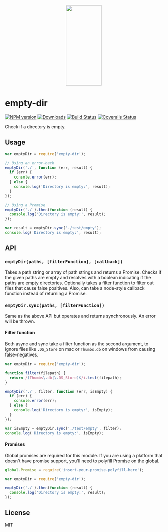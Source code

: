 <p align="center">
  <a href="http://gulpjs.com">
    <img height="257" width="114" src="https://raw.githubusercontent.com/gulpjs/artwork/master/gulp-2x.png">
  </a>
</p>

# empty-dir

[![NPM version][npm-image]][npm-url] [![Downloads][downloads-image]][npm-url] [![Build Status][ci-image]][ci-url] [![Coveralls Status][coveralls-image]][coveralls-url]

Check if a directory is empty.

## Usage

```js
var emptyDir = require('empty-dir');

// Using an error-back
emptyDir('./', function (err, result) {
  if (err) {
    console.error(err);
  } else {
    console.log('Directory is empty:', result);
  }
});

// Using a Promise
emptyDir('./').then(function (result) {
  console.log('Directory is empty:', result);
});

var result = emptyDir.sync('./test/empty');
console.log('Directory is empty:', result);
```

## API

### `emptyDir(paths, [filterFunction], [callback])`

Takes a path string or array of path strings and returns a Promise. Checks if the given paths are empty and resolves with a boolean indicating if the paths are empty directories. Optionally takes a filter function to filter out files that cause false positives. Also, can take a node-style callback function instead of returning a Promise.

### `emptyDir.sync(paths, [filterFunction])`

Same as the above API but operates and returns synchronously. An error will be thrown.

#### Filter function

Both async and sync take a filter function as the second argument, to ignore files like `.DS_Store` on mac or `Thumbs.db` on windows from causing false-negatives.

```js
var emptyDir = require('empty-dir');

function filter(filepath) {
  return /(Thumbs\.db|\.DS_Store)$/i.test(filepath);
}

emptyDir('./', filter, function (err, isEmpty) {
  if (err) {
    console.error(err);
  } else {
    console.log('Directory is empty:', isEmpty);
  }
});

var isEmpty = emptyDir.sync('./test/empty', filter);
console.log('Directory is empty:', isEmpty);
```

#### Promises

Global promises are required for this module. If you are using a platform that doesn't have promise support, you'll need to polyfill Promise on the global.

```js
global.Promise = require('insert-your-promise-polyfill-here');

var emptyDir = require('empty-dir');

emptyDir('./').then(function (result) {
  console.log('Directory is empty:', result);
});
```

## License

MIT

<!-- prettier-ignore-start -->
[downloads-image]: https://img.shields.io/npm/dm/empty-dir.svg?style=flat-square
[npm-url]: https://www.npmjs.com/package/empty-dir
[npm-image]: https://img.shields.io/npm/v/empty-dir.svg?style=flat-square

[ci-url]: https://github.com/gulpjs/empty-dir/actions?query=workflow:dev
[ci-image]: https://img.shields.io/github/actions/workflow/status/gulpjs/empty-dir/dev.yml?branch=master&style=flat-square

[coveralls-url]: https://coveralls.io/r/gulpjs/empty-dir
[coveralls-image]: https://img.shields.io/coveralls/gulpjs/empty-dir/master.svg?style=flat-square
<!-- prettier-ignore-end -->
